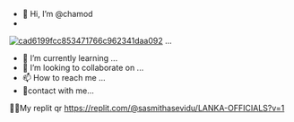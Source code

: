 - 👋 Hi, I’m @chamod
- 
 <a href="https://ibb.co/b6StQzG"><img src="https://i.ibb.co/b6StQzG/cad6199fcc853471766c962341daa092.jpg" alt="cad6199fcc853471766c962341daa092" border="0"></a>
 ...
- 🌱 I’m currently learning ...
- 💞️ I’m looking to collaborate on ...
- 📫 How to reach me ...
- 🤗contact with me...
<!---
sasmithasevidu/sasmithasevidu is a ✨ special ✨ repository because its `README.md` (this file) appears on your GitHub profile.
You can click the Preview link to take a look at your changes.
--->
🧚‍♀️My replit qr
https://replit.com/@sasmithasevidu/LANKA-OFFICIALS?v=1
